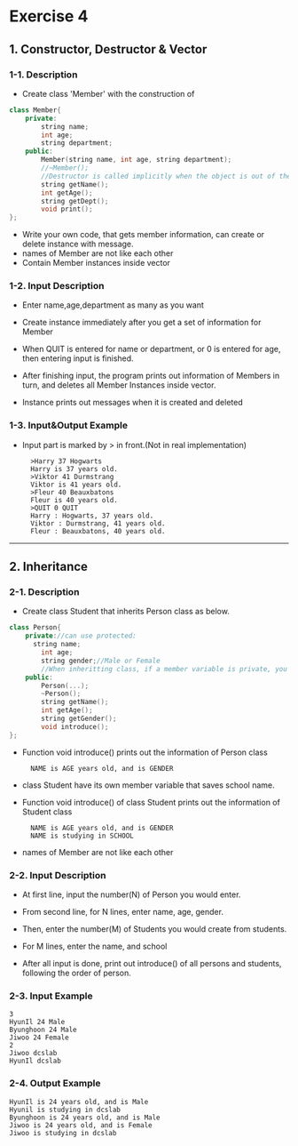 # Exercise 4

## 1. Constructor, Destructor & Vector

### 1-1. Description

- Create class 'Member' with the construction of


```cpp
class Member{
	private:
		string name;
		int age;
		string department;
	public:
		Member(string name, int age, string department);
		//~Member();
		//Destructor is called implicitly when the object is out of the scope it is called, so when finishing one loop, C++ compiler implicitly calls Destructor.
		string getName();
		int getAge();
		string getDept();
		void print();
};
```


- Write your own code, that gets member information, can create or delete instance with message.
- names of Member are not like each other
- Contain Member instances inside vector



### 1-2. Input Description

- Enter name,age,department as many as you want

- Create instance immediately after you get a set of information for Member

- When QUIT is entered for name or department, or 0 is entered for age, then entering input is finished.

- After finishing input, the program prints out information of Members in turn, and deletes all Member Instances inside vector.

- Instance prints out messages when it is created and deleted



### 1-3. Input&Output Example

- Input part is marked by > in front.(Not in real implementation)


		>Harry 37 Hogwarts
		Harry is 37 years old.
		>Viktor 41 Durmstrang
		Viktor is 41 years old.
		>Fleur 40 Beauxbatons
		Fleur is 40 years old.
		>QUIT 0 QUIT
		Harry : Hogwarts, 37 years old.
		Viktor : Durmstrang, 41 years old.
		Fleur : Beauxbatons, 40 years old.


---

## 2. Inheritance


### 2-1. Description

- Create class Student that inherits Person class as below.

```cpp
class Person{
	private://can use protected:
	  string name;
		int age;
		string gender;//Male or Female
		//When inheritting class, if a member variable is private, you must access to variable with getter, setter in child class, otherwise, you can use protected scope.
	public:
		Person(...);
		~Person();
		string getName();
		int getAge();
		string getGender();
		void introduce();
};
```

- Function void introduce() prints out the information of Person class

        NAME is AGE years old, and is GENDER

- class Student have its own member variable that saves school name.

- Function void introduce() of class Student prints out the information of Student class

        NAME is AGE years old, and is GENDER
        NAME is studying in SCHOOL


- names of Member are not like each other



### 2-2. Input Description

- At first line, input the number(N) of Person you would enter.

- From second line, for N lines, enter name, age, gender.

- Then, enter the number(M) of Students you would create from students.

- For M lines, enter the name, and school

- After all input is done, print out introduce() of all persons and students, following the order of person.


### 2-3. Input Example

	3
	HyunIl 24 Male
	Byunghoon 24 Male
	Jiwoo 24 Female
	2
	Jiwoo dcslab
	HyunIl dcslab

### 2-4. Output Example

	HyunIl is 24 years old, and is Male
	Hyunil is studying in dcslab
	Byunghoon is 24 years old, and is Male
	Jiwoo is 24 years old, and is Female
	Jiwoo is studying in dcslab

